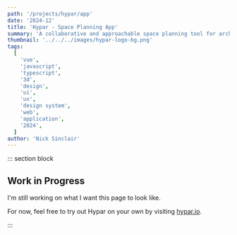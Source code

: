 ```yaml
---
path: '/projects/hypar/app'
date: '2024-12'
title: 'Hypar - Space Planning App'
summary: 'A collaborative and approachable space planning tool for architects and designers.'
thumbnail: '../../../images/hypar-logo-bg.png'
tags:
  [
    'vue',
    'javascript',
    'typescript',
    '3d',
    'design',
    'ui',
    'ux',
    'design system',
    'web',
    'application',
    '2024',
  ]
author: 'Nick Sinclair'
---
```


::: section block

## Work in Progress

I'm still working on what I want this page to look like.

For now, feel free to try out Hypar on your own by visiting [hypar.io](https://www.hypar.io).

:::

